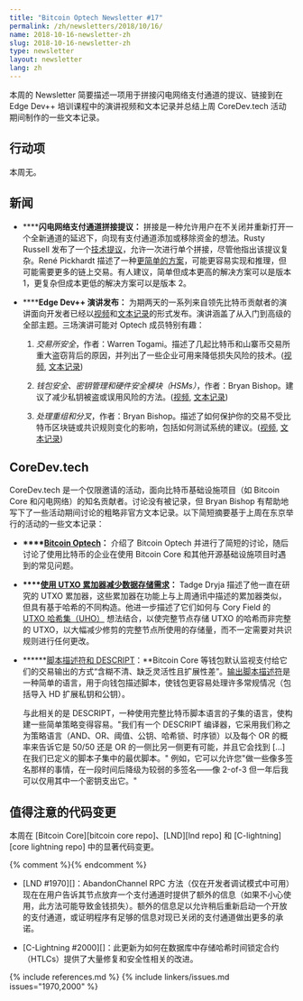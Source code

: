 ```yaml
---
title: "Bitcoin Optech Newsletter #17"
permalink: /zh/newsletters/2018/10/16/
name: 2018-10-16-newsletter-zh
slug: 2018-10-16-newsletter-zh
type: newsletter
layout: newsletter
lang: zh
---
```

本周的 Newsletter 简要描述一项用于拼接闪电网络支付通道的提议、链接到在 Edge Dev++ 培训课程中的演讲视频和文本记录并总结上周 CoreDev.tech 活动期间制作的一些文本记录。

## 行动项

本周无。

## 新闻

- **<!--proposal-for-lightning-network-payment-channel-splicing-->****闪电网络支付通道拼接提议：** 拼接是一种允许用户在不关闭并重新打开一个全新通道的延迟下，向现有支付通道添加或移除资金的想法。Rusty Russell 发布了一个[技术提议][complex splice]，允许一次进行单个拼接，尽管他指出该提议复杂。René Pickhardt 描述了一种[更简单的方案][simpler splice]，可能更容易实现和推理，但可能需要更多的链上交易。有人建议，简单但成本更高的解决方案可以是版本 1，更复杂但成本更低的解决方案可以是版本 2。

- **<!--edge-dev-talks-published-->****Edge Dev++ 演讲发布：** 为期两天的一系列来自领先比特币贡献者的演讲面向开发者已经以[视频][dev vids]和[文本记录][dev transcripts]的形式发布。演讲涵盖了从入门到高级的全部主题。三场演讲可能对 Optech 成员特别有趣：

    1. *交易所安全*，作者：Warren Togami。描述了几起比特币和山寨币交易所重大盗窃背后的原因，并列出了一些企业可用来降低损失风险的技术。([视频][warren vid], [文本记录][warren transcript])

    2. *钱包安全、密钥管理和硬件安全模块（HSMs）*，作者：Bryan Bishop。建议了减少私钥被盗或误用风险的方法。([视频][kanzure wallet vid], [文本记录][kanzure wallet transcript])

    3. *处理重组和分叉*，作者：Bryan Bishop。描述了如何保护你的交易不受比特币区块链或共识规则变化的影响，包括如何测试系统的建议。([视频][kanzure reorg vid], [文本记录][kanzure reorg transcript])

## CoreDev.tech

CoreDev.tech 是一个仅限邀请的活动，面向比特币基础设施项目（如 Bitcoin Core 和闪电网络）的知名贡献者。讨论没有被记录，但 Bryan Bishop 有帮助地写下了一些活动期间讨论的粗略非官方文本记录。以下简短摘要基于上周在东京举行的活动的一些文本记录：

- **<!--bitcoin-optech-optech-transcript-->****[Bitcoin Optech][optech transcript]：** 介绍了 Bitcoin Optech 并进行了简短的讨论，随后讨论了使用比特币的企业在使用 Bitcoin Core 和其他开源基础设施项目时遇到的常见问题。

- **<!--using-utxo-accumulators-to-reduce-data-storage-requirements-utreexo-->****[使用 UTXO 累加器减少数据存储需求][utreexo]：** Tadge Dryja 描述了他一直在研究的 UTXO 累加器，这些累加器在功能上与上周通讯中描述的累加器类似，但具有基于哈希的不同构造。他进一步描述了它们如何与 Cory Field 的 [UTXO 哈希集（UHO）][UHO] 想法结合，以使完整节点存储 UTXO 的哈希而非完整的 UTXO，以大幅减少修剪的完整节点所使用的存储量，而不一定需要对共识规则进行任何更改。

- **<!--script-descriptors-and-descript-->****[脚本描述符和 DESCRIPT][Script descriptors and DESCRIPT]：**Bitcoin Core 等钱包默认监视支付给它们的交易输出的方式“含糊不清、缺乏灵活性且扩展性差”。[输出脚本描述符][Output script descriptors]是一种简单的语言，用于向钱包描述脚本，使钱包更容易处理许多常规情况（包括导入 HD 扩展私钥和公钥）。

    与此相关的是 DESCRIPT，一种使用完整比特币脚本语言的子集的语言，使构建一些简单策略变得容易。"我们有一个 DESCRIPT 编译器，它采用我们称之为策略语言（AND、OR、阈值、公钥、哈希锁、时序锁）以及每个 OR 的概率来告诉它是 50/50 还是 OR 的一侧比另一侧更有可能，并且它会找到 [...] 在我们已定义的脚本子集中的最优脚本。" 例如，它可以允许您"做一些像多签名那样的事情，在一段时间后降级为较弱的多签名——像 2-of-3 但一年后我可以仅用其中一个密钥支出它。"

## 值得注意的代码变更

本周在 [Bitcoin Core][bitcoin core repo]、[LND][lnd repo] 和 [C-lightning][core lightning repo] 中的显著代码变更。

{% comment %}<!-- last secp256k1 commit checked: 1e6f1f5ad5e7f1e3ef79313ec02023902bf8175c -->{% endcomment %}

- [LND #1970][]：AbandonChannel RPC 方法（仅在开发者调试模式中可用）现在在用户告诉其节点放弃一个支付通道时提供了额外的信息（如果不小心使用，此方法可能导致金钱损失）。额外的信息足以允许稍后重新启动一个开放的支付通道，或证明程序有足够的信息对现已关闭的支付通道做出更多的承诺。

- [C-Lightning #2000][]：此更新为如何在数据库中存储哈希时间锁定合约（HTLCs）提供了大量修复和安全性相关的改进。

{% include references.md %}
{% include linkers/issues.md issues="1970,2000" %}

[complex splice]: https://gnusha.org/url/https://lists.linuxfoundation.org/pipermail/lightning-dev/2018-October/001434.html
[simpler splice]: https://gnusha.org/url/https://lists.linuxfoundation.org/pipermail/lightning-dev/2018-October/001437.html
[script descriptors and descript]: https://diyhpl.us/wiki/transcripts/bitcoin-core-dev-tech/2018-10-08-script-descriptors/
[utreexo]: https://diyhpl.us/wiki/transcripts/bitcoin-core-dev-tech/2018-10-08-utxo-accumulators-and-utreexo/
[optech transcript]: https://diyhpl.us/wiki/transcripts/bitcoin-core-dev-tech/2018-10-09-bitcoin-optech/
[dev vids]: https://www.youtube.com/channel/UCywSzGiWWcUG1gTp45YdPUQ/videos
[dev transcripts]: https://diyhpl.us/wiki/transcripts/scalingbitcoin/tokyo-2018/edgedevplusplus/
[warren transcript]: https://diyhpl.us/wiki/transcripts/scalingbitcoin/tokyo-2018/edgedevplusplus/protecting-yourself-and-your-business/
[warren vid]: https://youtu.be/iPt2ekHoEy8
[kanzure wallet transcript]: https://diyhpl.us/wiki/transcripts/scalingbitcoin/tokyo-2018/edgedevplusplus/wallet-security/
[kanzure wallet vid]: https://youtu.be/WcOIXsOLJ3w?t=3552
[kanzure reorg transcript]: http://diyhpl.us/wiki/transcripts/scalingbitcoin/tokyo-2018/edgedevplusplus/reorgs/
[kanzure reorg vid]: https://youtu.be/EUUQbveGF5E?t=4
[UHO]: https://gnusha.org/url/https://lists.linuxfoundation.org/pipermail/bitcoin-dev/2018-May/015967.html
[output script descriptors]: https://github.com/bitcoin/bitcoin/blob/master/doc/descriptors.md
